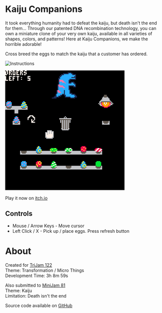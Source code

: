 # Kaiju Companions
It took everything humanity had to defeat the kaiju, but death isn't the end
for them... Through our patented DNA recombination technology, you can 
own a miniature clone of your very own kaiju, available in all varieties
of shapes, colors, and patterns! Here at Kaiju Companions, we make the 
horrible adorable!  
  
Cross breed the eggs to match the kaiju that a customer has ordered.  

![Instructions](https://github.com/CaterpillarGames/pico8-games/raw/master/carts/kaiju-companions/images/tutorial.png)


[![Tray of eggs of different shapes and colors with a blue godzilla with pink stripes](images/cover.png)](https://minimechmedia.itch.io/kaiju-companions)

Play it now on [itch.io](https://minimechmedia.itch.io/kaiju-companions)


## Controls
* Mouse / Arrow Keys - Move cursor
* Left Click / X - Pick up / place eggs. Press refresh button




# About
Created for [TriJam 122](https://itch.io/jam/trijam-122/entries)  
Theme: Transformation / Micro Things  
Development Time: 3h 8m 59s  

Also submitted to [MiniJam 81](https://itch.io/jam/mini-jam-81-kaiju)  
Theme: Kaiju  
Limitation: Death isn't the end  


Source code available on [GitHub](https://github.com/MiniMechMedia/pico8-games/tree/master/carts/kaiju-companions)



